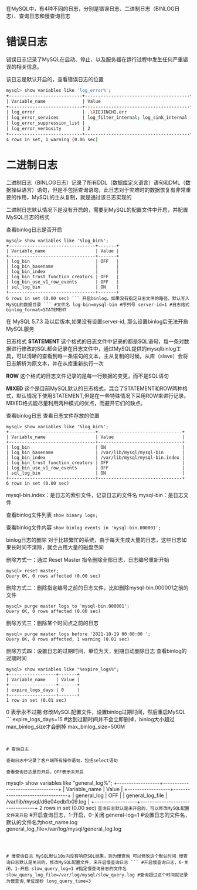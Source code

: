 在MySQL中，有4种不同的日志，分别是错误日志、二进制日志（BINLOG日志）、查询日志和慢查询日志

# 错误日志

错误日志记录了MySQL在启动、停止、以及服务器在运行过程中发生任何严重错误的相关信息。

该日志是默认开启的，查看错误日志的位置
```bash
mysql> show variables like 'log_error%';
+----------------------------+----------------------------------------+
| Variable_name              | Value                                  |
+----------------------------+----------------------------------------+
| log_error                  | .\XIEJINCHI.err                        |
| log_error_services         | log_filter_internal; log_sink_internal |
| log_error_suppression_list |                                        |
| log_error_verbosity        | 2                                      |
+----------------------------+----------------------------------------+
4 rows in set, 1 warning (0.06 sec)
```

# 二进制日志

二进制日志（BINLOG日志）记录了所有DDL（数据库定义语言）语句和DML（数据操纵语言）语句，但是不包括查询语句，此日志对于灾难时的数据恢复有非常重要的作用，MySQL的主从复制，就是通过该日志实现的

二进制日志默认情况下是没有开启的，需要到MySQL的配置文件中开启，并配置MySQL日志的格式

查看binlog日志是否开启
```
mysql> show variables like '%log_bin%';
+---------------------------------+-------+
| Variable_name                   | Value |
+---------------------------------+-------+
| log_bin                         | OFF   |
| log_bin_basename                |       |
| log_bin_index                   |       |
| log_bin_trust_function_creators | OFF   |
| log_bin_use_v1_row_events       | OFF   |
| sql_log_bin                     | ON    |
+---------------------------------+-------+
6 rows in set (0.00 sec) ``` 开启binlog，如果没有指定日志文件的路径，默认写入MySQL的数据目录 ``` #文件名 log-bin=mysql-bin #序列号 server-id=1 #日志格式 binlog_format=STATEMENT
```
在 MySQL 5.7.3 及以后版本,如果没有设置server-id, 那么设置binlog后无法开启MySQL服务


日志格式
**STATEMENT**
这个格式的日志文件中记录的都是SQL语句，每一条对数据进行修改的SQL都会记录在日志文件中，通过MySQL提供的mysqlbinlog工具，可以清晰的查看到每一条语句的文本，主从复制的时候，从库（slave）会将日志解析为原文本，并在从库重新执行一次

**ROW**
这个格式的日志文件记录的是每一行数据的变更，而不是SQL语句

**MIXED**
这个是目前MySQL默认的日志格式，混合了STATEMENT和ROW两种格式，默认情况下使用STATEMENT,但是在一些特殊情况下采用ROW来进行记录。MIXED格式能尽量利用两种模式的优点，而避开它们的缺点。

查看binlog日志
查看日志文件存放的位置
```
mysql> show variables like '%log_bin%';
+---------------------------------+--------------------------------+
| Variable_name                   | Value                          |
+---------------------------------+--------------------------------+
| log_bin                         | ON                             |
| log_bin_basename                | /var/lib/mysql/mysql-bin       |
| log_bin_index                   | /var/lib/mysql/mysql-bin.index |
| log_bin_trust_function_creators | OFF                            |
| log_bin_use_v1_row_events       | OFF                            |
| sql_log_bin                     | ON                             |
+---------------------------------+--------------------------------+
6 rows in set (0.00 sec)
```
mysql-bin.index：是日志的索引文件，记录日志的文件名
mysql-bin：是日志文件



查看binlog文件列表 `show binary logs;`

查看binlog文件内容 `show binlog events in 'mysql-bin.000001';`




binlog日志的删除
对于比较繁忙的系统，由于每天生成大量的日志，这些日志如果长时间不清除，就会占用大量的磁盘空间

删除方式一：通过 Reset Master 指令删除全部日志，日志编号重新开始
```
mysql> reset master;
Query OK, 0 rows affected (0.00 sec)
```

删除方式二：删除指定编号之前的日志文件，比如删除mysql-bin.000001之前的文件
```
mysql> purge master logs to 'mysql-bin.000001';
Query OK, 0 rows affected (0.00 sec)
```

删除方式三：删除某个时间点之前的日志
```
mysql> purge master logs before '2021-10-19 00:00:00 ';
Query OK, 0 rows affected, 1 warning (0.01 sec)
```

删除方式四：设置日志的过期时间，单位为天，到期自动删除日志
查看binlog的过期时间
```
mysql> show variables like "%expire_logs%";
+------------------+-------+
| Variable_name    | Value |
+------------------+-------+
| expire_logs_days | 0     |
+------------------+-------+
1 row in set (0.01 sec)
```
0 表示永不过期 修改MySQL配置文件，设置binlog过期时间，然后重启MySQL ``` expire_logs_days=15 #达到过期时间并不会立即删掉，binlog大小超过max_binlog_size才会删掉 max_binlog_size=500M
```


# 查询日志

查询日志中记录了客户端所有操作语句，包括select语句

查看查询日志是否开启，OFF表示未开启
```
mysql> show variables like "general_log%";
+------------------+---------------------------------+
| Variable_name    | Value                           |
+------------------+---------------------------------+
| general_log      | OFF                             |
| general_log_file | /var/lib/mysql/d6e04edbfb09.log |
+------------------+---------------------------------+
2 rows in set (0.00 sec) ``` 查询日志默认是未开启的，可以修改MySQL配置文件来开启 ``` #开启查询日志，1-开启，0-关闭 general-log=1 #设置日志的文件名，默认的文件名为host_name.log general_log_file=/var/log/mysql/general_log.log
```



# 慢查询日志 MySQL默认10s内没有响应SQL结果，则为慢查询 可以修改这个默认时间 慢查询日志默认是关闭的，修改MySQL配置文件，来开启慢查询日志 ``` #开启慢查询日志，0-关闭，1-开启 slow_query_log=1 #指定慢查询日志的文件名 slow_query_log_file=/var/log/mysql/slow_query.log #查询超过这个时间就记录为慢查询,单位是秒 long_query_time=3
```
        

